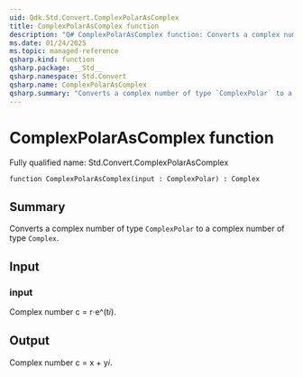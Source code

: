 ```yaml
---
uid: Qdk.Std.Convert.ComplexPolarAsComplex
title: ComplexPolarAsComplex function
description: "Q# ComplexPolarAsComplex function: Converts a complex number of type `ComplexPolar` to a complex number of type `Complex`."
ms.date: 01/24/2025
ms.topic: managed-reference
qsharp.kind: function
qsharp.package: __Std__
qsharp.namespace: Std.Convert
qsharp.name: ComplexPolarAsComplex
qsharp.summary: "Converts a complex number of type `ComplexPolar` to a complex number of type `Complex`."
---
```


# ComplexPolarAsComplex function

Fully qualified name: Std.Convert.ComplexPolarAsComplex

```qsharp
function ComplexPolarAsComplex(input : ComplexPolar) : Complex
```

## Summary
Converts a complex number of type `ComplexPolar` to a complex
number of type `Complex`.

## Input
### input
Complex number c = r⋅e^(t𝑖).

## Output
Complex number c = x + y𝑖.
